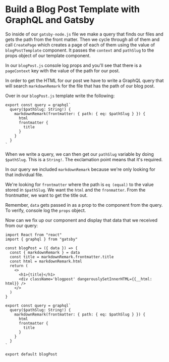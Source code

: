 # Build a Blog Post Template with GraphQL and Gatsby

So inside of our `gatsby-node.js` file we make a query that finds our files and gets the path from the front matter. Then we cycle through all of them and call `CreatePage` which creates a page of each of them using the value of `blogPostTemplate` component. It passes the `context` and `pathSlug` to the props object of our template component.

In our `blogPost.js` console log props and you'll see that there is a `pageContext` key with the value of the path for our post.

In order to get the HTML for our post we have to write a GraphQL query that will search `markdownRemark` for the file that has the path of our blog post.

Over in our `blogPost.js` template write the following:

```JS
export const query = graphql`
  query($pathSlug: String!) {
    markdownRemark(frontmatter: { path: { eq: $pathSlug } }) {
      html
      frontmatter {
        title
      }
    }
  }
`
```

When we write a query, we can then get our `pathSlug` variable by doing `$pathSlug`. This is a `String!`. The exclamation point means that it's required.

In our query we included `markdownRemark` because we're only looking for that individual file.

We're looking for `frontmatter` where the path is `eq (equal)` to the value stored in `$pathSlug`. We want the `html` and the `fronmatter`. From the frontmatter, we want to get the title out.

Remember, `data` gets passed in as a prop to the component from the query. To verify, console log the `props` object.

Now can we fix up our component and display that data that we received from our query:

```
import React from "react"
import { graphql } from "gatsby"

const blogPost = ({ data }) => {
  const { markdownRemark } = data
  const title = markdownRemark.frontmatter.title
  const html = markdownRemark.html
  return (
    <>
      <h1>{title}</h1>
      <div className='blogpost' dangerouslySetInnerHTML={{__html: html}} />
    </>
  )
}

export const query = graphql`
  query($pathSlug: String!) {
    markdownRemark(frontmatter: { path: { eq: $pathSlug } }) {
      html
      frontmatter {
        title
      }
    }
  }
`

export default blogPost
```
